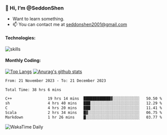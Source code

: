 ### 👋 Hi, I’m @SeddonShen
- Want to learn something.
- 📫 You can contact me at seddonshen2001@gmail.com

#### Technologies:

![skills](https://skillicons.dev/icons?i=scala,js,html,css,bootstrap,jquery,c,cpp,cloudflare,django,docker,flask,git,github,githubactions,linux,latex,mysql,nodejs,ps,php,pr,py,raspberrypi,redis,unreal,v,vscode,vue,bash)

#### Monthly Coding:
[![Top Langs](https://github-readme-stats.vercel.app/api/top-langs?username=seddonshen&show_icons=true&locale=en&layout=compact&hide=html&langs_count=8)](https://github.com/SeddonShen/)
[![Anurag's github stats](https://github-readme-stats.vercel.app/api?username=SeddonShen&count_private=true&show_icons=true)](https://github.com/anuraghazra/github-readme-stats)
<!--START_SECTION:waka-->

```txt
From: 21 November 2023 - To: 21 December 2023

Total Time: 38 hrs 6 mins

C++                19 hrs 14 mins  ████████████▓░░░░░░░░░░░░   50.50 %
sh                 4 hrs 40 mins   ███░░░░░░░░░░░░░░░░░░░░░░   12.29 %
C                  4 hrs 20 mins   ███░░░░░░░░░░░░░░░░░░░░░░   11.41 %
Scala              2 hrs 34 mins   █▓░░░░░░░░░░░░░░░░░░░░░░░   06.75 %
Markdown           1 hr 26 mins    █░░░░░░░░░░░░░░░░░░░░░░░░   03.77 %
```

<!--END_SECTION:waka-->

![WakaTime Daily](https://wakatime.com/share/@seddon2001/61a7e342-5f12-4fea-bf92-1fac161e97d6.svg)
<!---
SeddonShen/SeddonShen is a ✨ special ✨ repository because its `README.md` (this file) appears on your GitHub profile.
You can click the Preview link to take a look at your changes.
--->

